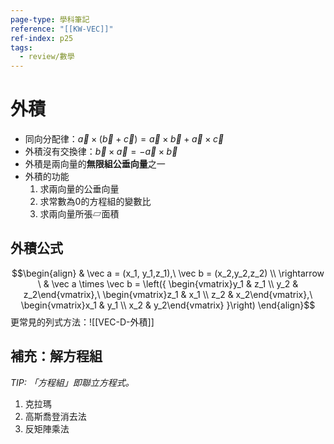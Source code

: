 ```yaml
---
page-type: 學科筆記
reference: "[[KW-VEC]]"
ref-index: p25
tags:
  - review/數學
---
```

# 外積
- 同向分配律：$\vec a \times (\vec b + \vec c) = \vec a \times \vec b + \vec a \times \vec c$
- 外積沒有交換律：$\vec b \times \vec a = -\vec a \times \vec b$
- 外積是兩向量的**無限組公垂向量**之一
- 外積的功能
	1. 求兩向量的公垂向量
	2. 求常數為0的方程組的變數比
	3. 求兩向量所張▱面積
## 外積公式
$$\begin{align}
  & \vec a = (x_1, y_1,z_1),\ \vec b = (x_2,y_2,z_2) \\
  \rightarrow \ & \vec a \times \vec b = 
    \left({
    \begin{vmatrix}y_1 & z_1 \\ y_2 & z_2\end{vmatrix},\
    \begin{vmatrix}z_1 & x_1 \\ z_2 & x_2\end{vmatrix},\
    \begin{vmatrix}x_1 & y_1 \\ x_2 & y_2\end{vmatrix} }\right)
\end{align}$$
更常見的列式方法：![[VEC-D-外積]]
## 補充：解方程組
*TIP: 「方程組」即聯立方程式。*
1. 克拉瑪
2. 高斯喬登消去法
3. 反矩陣乘法